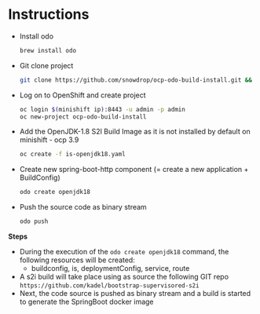 # Instructions

- Install odo

  ```bash
  brew install odo
  ```

- Git clone project
  
  ```bash
  git clone https://github.com/snowdrop/ocp-odo-build-install.git && cd ocp-odo-build-install
  ```

- Log on to OpenShift and create project

  ```bash
  oc login $(minishift ip):8443 -u admin -p admin
  oc new-project ocp-odo-build-install
  ```
  
- Add the OpenJDK-1.8 S2I Build Image as it is not installed by default on minishift - ocp 3.9
  ```bash
  oc create -f is-openjdk18.yaml
  ``` 

- Create new spring-boot-http component (= create a new application + BuildConfig)

  ```bash
  odo create openjdk18
  ```

- Push the source code as binary stream

  ```bash
  odo push
  ```
  
**Steps**
 
- During the execution of the `odo create openjdk18` command, the following resources will be created:
  - buildconfig, is, deploymentConfig, service, route
- A s2i build will take place using as source the following GIT repo `https://github.com/kadel/bootstrap-supervisored-s2i` 
- Next, the code source is pushed as binary stream and a build is started to generate the SpringBoot docker image
  

